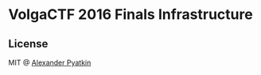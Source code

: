 # VolgaCTF 2016 Finals Infrastructure

## License
MIT @ [Alexander Pyatkin](https://github.com/aspyatkin)
